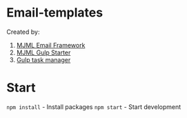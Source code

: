 # Email-templates

Created by:
1. [MJML Email Framework](https://mjml.io/)
2. [MJML Gulp Starter](https://github.com/heyflo/mjml-gulp-starter)
3. [Gulp task manager](https://gulpjs.com/)

# Start
``` npm install ``` - Install packages
``` npm start ``` - Start development